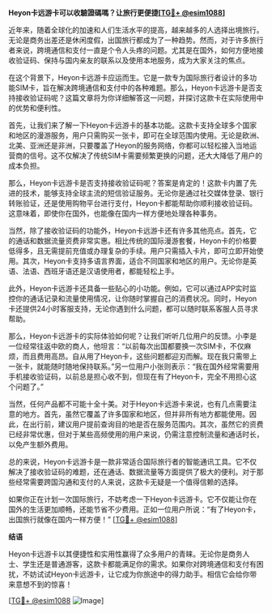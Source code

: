 **Heyon卡远游卡可以收驗證碼嗎？让旅行更便捷[[TG💪+ @esim1088](https://t.me/s/esim1088)]**

近年来，随着全球化的加速和人们生活水平的提高，越来越多的人选择出境旅行。无论是商务出差还是休闲度假，出国旅行都成为了一种趋势。然而，对于许多旅行者来说，跨境通信和支付一直是个令人头疼的问题。尤其是在国外，如何方便地接收验证码、保持与国内亲友的联系以及使用本地服务，成为大家关注的焦点。

在这个背景下，Heyon卡远游卡应运而生。它是一款专为国际旅行者设计的多功能SIM卡，旨在解决跨境通信和支付中的各种难题。那么，Heyon卡远游卡是否支持接收验证码呢？这篇文章将为你详细解答这一问题，并探讨这款卡在实际使用中的优势和便利性。

首先，让我们来了解一下Heyon卡远游卡的基本功能。这款卡支持全球多个国家和地区的漫游服务，用户只需购买一张卡，即可在全球范围内使用。无论是欧洲、北美、亚洲还是非洲，只要覆盖了Heyon的服务网络，你都可以轻松接入当地运营商的信号。这不仅解决了传统SIM卡需要频繁更换的问题，还大大降低了用户的成本负担。

那么，Heyon卡远游卡是否支持接收验证码呢？答案是肯定的！这款卡内置了先进的技术，能够支持全球主流的短信验证服务。无论你是通过社交媒体登录、银行转账验证，还是使用购物平台进行支付，Heyon卡都能帮助你顺利接收验证码。这意味着，即使你在国外，也能像在国内一样方便地处理各种事务。

当然，除了接收验证码的功能外，Heyon卡远游卡还有许多其他亮点。首先，它的通话和数据流量资费非常实惠。相比传统的国际漫游套餐，Heyon卡的价格要低得多，且无需提前充值或办理复杂的手续。用户只需插入卡片，即可立即开始使用。其次，Heyon卡支持多语言界面，适合不同国家和地区的用户。无论你是英语、法语、西班牙语还是汉语使用者，都能轻松上手。

此外，Heyon卡远游卡还具备一些贴心的小功能。例如，它可以通过APP实时监控你的通话记录和流量使用情况，让你随时掌握自己的消费状况。同时，Heyon卡还提供24小时客服支持，无论你遇到什么问题，都可以随时联系客服人员寻求帮助。

那么，Heyon卡远游卡的实际体验如何呢？让我们听听几位用户的反馈。小李是一位经常往返中欧的商人，他坦言：“以前每次出国都要换一次SIM卡，不仅麻烦，而且费用高昂。自从用了Heyon卡，这些问题都迎刃而解。现在我只需带上一张卡，就能随时随地保持联系。”另一位用户小张则表示：“我在国外经常需要用手机接收验证码，以前总是担心收不到，但现在有了Heyon卡，完全不用担心这个问题了。”

当然，任何产品都不可能十全十美。对于Heyon卡远游卡来说，也有几点需要注意的地方。首先，虽然它覆盖了许多国家和地区，但并非所有地方都能使用。因此，在出行前，建议用户提前查询目的地是否在服务范围内。其次，虽然它的资费已经非常优惠，但对于某些高频使用的用户来说，仍需注意控制流量和通话时长，以免产生额外费用。

总的来说，Heyon卡远游卡是一款非常适合国际旅行者的智能通讯工具。它不仅解决了接收验证码的难题，还在通话、数据流量等方面提供了极大的便利。对于那些经常需要跨国沟通和支付的人来说，这款卡无疑是一个值得信赖的选择。

如果你正在计划一次国际旅行，不妨考虑一下Heyon卡远游卡。它不仅能让你在国外的生活更加顺畅，还能节省不少费用。正如一位用户所说：“有了Heyon卡，出国旅行就像在国内一样方便！” [[TG💪+ @esim1088](https://t.me/s/esim1088)]

**结语**

Heyon卡远游卡以其便捷性和实用性赢得了众多用户的青睐。无论你是商务人士、学生还是普通游客，这款卡都能满足你的需求。如果你对跨境通信和支付有困扰，不妨试试Heyon卡远游卡，让它成为你旅途中的得力助手。相信它会给你带来意想不到的惊喜！

[[TG💪+ @esim1088](https://t.me/s/esim1088) ![Image](https://i.postimg.cc/4NQfJmqS/Snipaste-2025-05-13-00-14-12.png)]